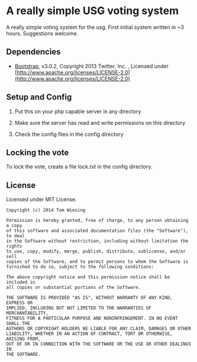 # A really simple USG voting system

A really simple voting system for the usg. First initial system written in ~3 hours. Suggestions welcome. 

## Dependencies

* [Bootstrap](http://getbootstrap.com/), v3.0.2, Copyright 2013 Twitter, Inc. , Licensed under [http://www.apache.org/licenses/LICENSE-2.0](http://www.apache.org/licenses/LICENSE-2.0)

## Setup and Config

1) Put this on your php capable server in any directory

2) Make sure the server has read and write permissions on this directory

3) Check the config files in the config directory

## Locking the vote

To lock the vote, create a file lock.txt in the config directory. 

## License

Licensed under MIT License. 

```
Copyright (c) 2014 Tom Wiesing

Permission is hereby granted, free of charge, to any person obtaining a copy
of this software and associated documentation files (the "Software"), to deal
in the Software without restriction, including without limitation the rights
to use, copy, modify, merge, publish, distribute, sublicense, and/or sell
copies of the Software, and to permit persons to whom the Software is
furnished to do so, subject to the following conditions:

The above copyright notice and this permission notice shall be included in
all copies or substantial portions of the Software.

THE SOFTWARE IS PROVIDED "AS IS", WITHOUT WARRANTY OF ANY KIND, EXPRESS OR
IMPLIED, INCLUDING BUT NOT LIMITED TO THE WARRANTIES OF MERCHANTABILITY,
FITNESS FOR A PARTICULAR PURPOSE AND NONINFRINGEMENT. IN NO EVENT SHALL THE
AUTHORS OR COPYRIGHT HOLDERS BE LIABLE FOR ANY CLAIM, DAMAGES OR OTHER
LIABILITY, WHETHER IN AN ACTION OF CONTRACT, TORT OR OTHERWISE, ARISING FROM,
OUT OF OR IN CONNECTION WITH THE SOFTWARE OR THE USE OR OTHER DEALINGS IN
THE SOFTWARE.
```
